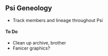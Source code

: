 ## Psi Geneology
- Track members and lineage throughout Psi

#### To Do
- Clean up archive, brother
- Fanicer graphics?
